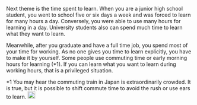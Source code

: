 
Next theme is the time spent to learn. When you are a junior high school student, you went to school five or six days a week and was forced to learn for many hours a day. Conversely, you were able to use many hours for learning in a day. University students also can spend much time to learn what they want to learn.

Meanwhile, after you graduate and have a full time job, you spend most of your time for working. As no one gives you time to learn explicitly, you have to make it by yourself. Some people use commuting time or early morning hours for learning (*1). If you can learn what you want to learn during working hours, that is a privileged situation.

*1 You may hear the commuting train in Japan is extraordinarily crowded. It is true, but it is possible to shift commute time to avoid the rush or use ears to learn.
<img src='https://scrapbox.io/api/pages/nishio/en/icon' alt='en.icon' height="19.5"/>